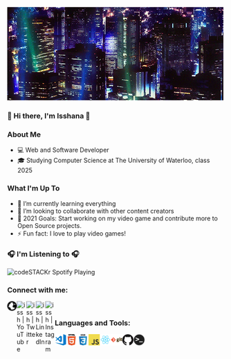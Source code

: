 <img src="head.gif"> 

### 🌸 Hi there, I'm Isshana 🌸

### About Me
- 💻 Web and Software Developer
- 🎓 Studying Computer Science at The University of Waterloo, class 2025

### What I'm Up To
- 🌱 I’m currently learning everything 
- 👯 I’m looking to collaborate with other content creators
- 🥅 2021 Goals: Start working on my video game and contribute more to Open Source projects.
- ⚡ Fun fact: I love to play video games!

### 🎧 I'm Listening to 🎧
<img src="https://now-playing-spotify-ecru.vercel.app/api/spotify" alt="codeSTACKr Spotify Playing" width="350" />

### Connect with me:
<img align="left" alt="codeSTACKr.com" width="22px" src="https://raw.githubusercontent.com/iconic/open-iconic/master/svg/globe.svg" />
<img align="left" alt="issh | YouTube" width="22px" src="https://cdn.jsdelivr.net/npm/simple-icons@v3/icons/youtube.svg" />
<img align="left" alt="issh | Twitter" width="22px" src="https://cdn.jsdelivr.net/npm/simple-icons@v3/icons/twitter.svg" />
<img align="left" alt="issh | LinkedIn" width="22px" src="https://cdn.jsdelivr.net/npm/simple-icons@v3/icons/linkedin.svg" />
<img align="left" alt="issh | Instagram" width="22px" src="https://cdn.jsdelivr.net/npm/simple-icons@v3/icons/instagram.svg" />
<br />

### Languages and Tools:
<img align="left" alt="Visual Studio Code" width="26px" src="https://raw.githubusercontent.com/github/explore/80688e429a7d4ef2fca1e82350fe8e3517d3494d/topics/visual-studio-code/visual-studio-code.png" />
<img align="left" alt="HTML5" width="26px" src="https://raw.githubusercontent.com/github/explore/80688e429a7d4ef2fca1e82350fe8e3517d3494d/topics/html/html.png" />
<img align="left" alt="CSS3" width="26px" src="https://raw.githubusercontent.com/github/explore/80688e429a7d4ef2fca1e82350fe8e3517d3494d/topics/css/css.png" />
<img align="left" alt="JavaScript" width="26px" src="https://raw.githubusercontent.com/github/explore/80688e429a7d4ef2fca1e82350fe8e3517d3494d/topics/javascript/javascript.png" />
<img align="left" alt="React" width="26px" src="https://raw.githubusercontent.com/github/explore/80688e429a7d4ef2fca1e82350fe8e3517d3494d/topics/react/react.png" />
<img align="left" alt="Git" width="26px" src="https://raw.githubusercontent.com/github/explore/80688e429a7d4ef2fca1e82350fe8e3517d3494d/topics/git/git.png" />
<img align="left" alt="GitHub" width="26px" src="https://raw.githubusercontent.com/github/explore/78df643247d429f6cc873026c0622819ad797942/topics/github/github.png" />
<img align="left" alt="Terminal" width="26px" src="https://raw.githubusercontent.com/github/explore/80688e429a7d4ef2fca1e82350fe8e3517d3494d/topics/terminal/terminal.png" />
<!--
**iissh/iissh** is a ✨ _special_ ✨ repository because its `README.md` (this file) appears on your GitHub profile.

Here are some ideas to get you started:

- 🔭 I’m currently working on ...
- 🌱 I’m currently learning ...
- 👯 I’m looking to collaborate on ...
- 🤔 I’m looking for help with ...
- 💬 Ask me about ...
- 📫 How to reach me: iissh.contact@gmail.com
- 😄 Pronouns: she/her
- ⚡ Fun fact: ...

About Me:
- Software Developer
- Studying  CS (get full degree)

What I am Working on:
- 

Reach Me:

What I'm Listening to:
-->
